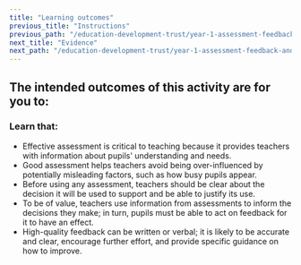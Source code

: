 ```yaml
---
title: "Learning outcomes"
previous_title: "Instructions"
previous_path: "/education-development-trust/year-1-assessment-feedback-and-questioning/summer-week-1-ect-instructions"
next_title: "Evidence"
next_path: "/education-development-trust/year-1-assessment-feedback-and-questioning/summer-week-1-ect-evidence"
---
```


## The intended outcomes of this activity are for you to:

### Learn that:

- Effective assessment is critical to teaching because it provides teachers with information about pupils' understanding and needs.
- Good assessment helps teachers avoid being over-influenced by potentially misleading factors, such as how busy pupils appear.
- Before using any assessment, teachers should be clear about the decision it will be used to support and be able to justify its use.
- To be of value, teachers use information from assessments to inform the decisions they make; in turn, pupils must be able to act on feedback for it to have an effect.
- High-quality feedback can be written or verbal; it is likely to be accurate and clear, encourage further effort, and provide specific guidance on how to improve.

